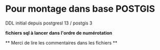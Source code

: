 # Pour montage dans base POSTGIS
DDL initial depuis postgresl 13 / postgis 3

**fichiers sql à lancer dans l'ordre de numérotation**

** Merci de lire les commentaires dans les fichiers **

